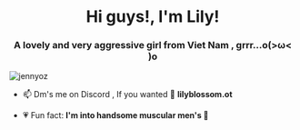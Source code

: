 <h1 align="center">Hi guys!, I'm Lily!</h1>
<h3 align="center">A lovely and very aggressive girl from Viet Nam , grrr...o(>ω< )o</h3>

<p align="left"> <img src="https://komarev.com/ghpvc/?username=jennyoz&label=Profile%20views&color=0e75b6&style=flat" alt="jennyoz" /> </p>


- 📫 Dm's me on Discord , If you wanted 🖤 **lilyblossom.ot**

- 💗 Fun fact: **I'm into handsome muscular men's 🤤**

<p align="left">
</p>

